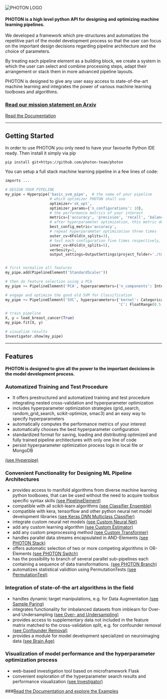 ![PHOTON LOGO](http://www.photon-ai.com/static/img/PhotonLogo.jpg "PHOTON Logo")

#### PHOTON is a high level python API for designing and optimizing machine learning pipelines.

We developed a framework which pre-structures and automatizes the repetitive part of the model development process so that the user can focus on the important design decisions regarding pipeline architecture and the choice of parameters.

By treating each pipeline element as a building block, we create a system in which the user can select and combine processing steps, adapt their arrangement or stack them in more advanced pipeline layouts.

PHOTON is designed to give any user easy access to state-of-the-art machine learning and integrates the power of various machine learning toolboxes and algorithms.

### [Read our mission statement on Arxiv](https://arxiv.org/abs/2002.05426)

[Read the Documentation](https://www.photon-ai.com)

---
## Getting Started
In order to use PHOTON you only need to have your favourite Python IDE ready.
Then install it simply via pip
```
pip install git+https://github.com/photon-team/photon
```

You can setup a full stack machine learning pipeline in a few lines of code:

```python
imports ...

# DESIGN YOUR PIPELINE
my_pipe = Hyperpipe('basic_svm_pipe',  # the name of your pipeline
                    # which optimizer PHOTON shall use
                    optimizer='sk_opt',
                    optimizer_params={'n_configurations': 10},
                    # the performance metrics of your interest
                    metrics=['accuracy', 'precision', 'recall', 'balanced_accuracy'],
                    # after hyperparameter optimization, this metric declares the winner config
                    best_config_metric='accuracy',
                    # repeat hyperparameter optimization three times
                    outer_cv=KFold(n_splits=3),
                    # test each configuration five times respectively,
                    inner_cv=KFold(n_splits=5),
                    verbosity=1,
                    output_settings=OutputSettings(project_folder='./tmp/'))


# first normalize all features
my_pipe.add(PipelineElement('StandardScaler'))

# then do feature selection using a PCA
my_pipe += PipelineElement('PCA', hyperparameters={'n_components': IntegerRange(5, 20)}, test_disabled=True)

# engage and optimize the good old SVM for Classification
my_pipe += PipelineElement('SVC', hyperparameters={'kernel': Categorical(['rbf', 'linear']),
                                                   'C': FloatRange(0.5, 2)}, gamma='scale')

# train pipeline
X, y = load_breast_cancer(True)
my_pipe.fit(X, y)

# visualize results
Investigator.show(my_pipe)
```
---
## Features

**PHOTON is designed to give all the power to the important decicions in the model development process.**

### Automatized Training and Test Procedure
- It offers prestructured and automatized training and test procedure integrating nested cross-validation and hyperparameter optimization
- includes hyperparameter optimization strategies (grid_search, random_grid_search, scikit-optimize, smac3)
and an easy way to specify hyperparameters
- automatically computes the performance metrics of your interest
- automatically chooses the best hyperparameter configuration 
- standardized format for saving, loading and distributing optimized and fully trained pipeline architectures with only one line of code
- persist hyperparameter optimization process logs in local file or MongoDB

[(see Hyperpipe)](http://www.photon-ai.com/documentation/hyperpipe)


### Convenient Functionality for Designing ML Pipeline Architectures 
-  provides access to manifold algorithms from diverse machine learning python toolboxes, that can be used without the 
need to acquire toolbox specific syntax skills 
[(see PipelineElement)](http://www.photon-ai.com/documentation/pipeline_element)
- compatible with all scikit-learn algorithms 
[(see Classifier Ensemble)](http://www.photon-ai.com/documentation/classifier_ensemble)
- compatible with kera, tensorflow and other python neural net model development libraries
[(see Keras DNN Multiclass Classifier)](http://www.photon-ai.com/documentation/keras_multiclass)
- integrate custom neural net models
[(see Custom Neural Net)](http://photon-ai.com/documentation/neural_net) 
- add any custom learning algorithm 
[(see Custom Estimator)](http://www.photon-ai.com/documentation/)
- add any custom preprocessing method 
[(see Custom Transformer)](http://www.photon-ai.com/documentation/)
- handles parallel data streams encapsulated in AND-Elements
[(see PHOTON Stack)](http://www.photon-ai.com/documentation/stack_element)
- offers automatic selection of two or more competing algorithms in OR-Elements 
[(see PHOTON Switch)](http://www.photon-ai.com/documentation/switch_element) 
- has the possibility to branch of several parallel sub-pipelines each containing a sequence of data transformations.
[(see PHOTON Branch)](http://www.photon-ai.com/documentation/subpipelines)
- automatizes statistical validtion using PermutationTests
[(see PermutationTest)](http://www.photon-ai.com/documentation/permutation_test)

### Integration of state-of-the art algorithms in the field 
- handles dynamic target manipulations, e.g. for Data Augmentation
[(see Sample Paring)](http://www.photon-ai.com/documentation/sample_pairing) 
- integrates functionality for imbalanced datasets from imblearn for Over- and Undersampling 
[(see Over- and Undersampling)](http://www.photon-ai.com/documentation/imbalanced_data)  
- provides access to supplementary data not included in the feature matrix matched to the cross-validation split,
e.g. for confounder removal [(see Confounder Removal)](http://www.photon-ai.com/documentation/confounder_removal)
- provides a module for model development specialized on neuroimaging data [(see Brain Age)](http://www.photon-ai.com/documentation/brain_age) 

### Visualization of model performance and the hyperparameter optimization process
- web-based investigation tool based on microframework Flask
- convenient exploration of the hyperparameter search results and performance visualization
[(see Investigator)](http://www.photon-ai.com/documentation/investigator)

###[Read the Documentation and explore the Examples](https://www.photon-ai.com/documentation)
